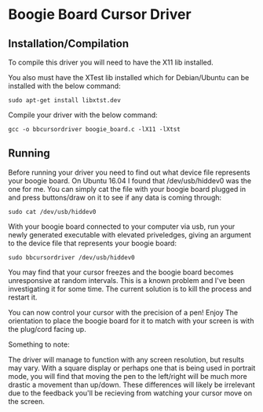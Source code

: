 # Boogie Board Cursor Driver

## Installation/Compilation

To compile this driver you will need to have the X11 lib installed. 

You also must have the XTest lib installed which for Debian/Ubuntu can be installed with the
below command:

	sudo apt-get install libxtst.dev

Compile your driver with the below command:

	gcc -o bbcursordriver boogie_board.c -lX11 -lXtst

## Running

Before running your driver you need to find out what device file represents your boogie board. On
Ubuntu 16.04 I found that /dev/usb/hiddev0 was the one for me. You can simply cat the file with
your boogie board plugged in and press buttons/draw on it to see if any data is coming through:

	sudo cat /dev/usb/hiddev0

With your boogie board connected to your computer via usb, run your newly generated executable with
elevated priveledges, giving an argument to the device file that represents your boogie board:

	sudo bbcursordriver /dev/usb/hiddev0

You may find that your cursor freezes and the boogie board becomes unresponsive at random
intervals. This is a known problem and I've been investigating it for some time. The current
solution is to kill the process and restart it.

You can now control your cursor with the precision of a pen! Enjoy
The orientation to place the boogie board for it to match with your screen is with the plug/cord
facing up.

Something to note:

The driver will manage to function with any screen resolution, but results may vary. With a square
display or perhaps one that is being used in portrait mode, you will find that moving the pen to
the left/right will be much more drastic a movement than up/down. These differences will likely be
irrelevant due to the feedback you'll be recieving from watching your cursor move on the screen.
